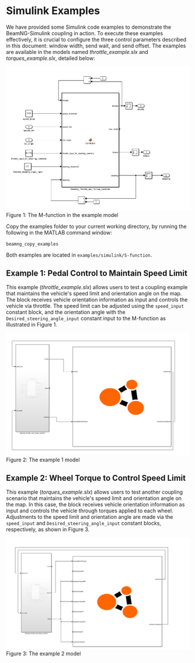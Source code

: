 # Simulink Examples

We have provided some Simulink code examples to demonstrate the BeamNG-Simulink coupling in action. To execute these examples effectively, it is crucial to configure the three control parameters described in this document: window width, send wait, and send offset. The examples are available in the models named *throttle_example.slx* and *torques_example.slx*, detailed below:

![Figure 1: The controller function of the Simulink model](media/m_function.png)
    Figure 1: The M-function in the example model


Copy the examples folder to your current working directory, by running the following in the MATLAB command window:

```
beamng_copy_examples
```

Both examples are located in `examples/simulink/S-function`.

## Example 1: Pedal Control to Maintain Speed Limit

This example (*throttle_example.slx*) allows users to test a coupling example that maintains the vehicle's speed limit and orientation angle on the map. The block receives vehicle orientation information as input and controls the vehicle via throttle. The speed limit can be adjusted using the `speed_input` constant block, and the orientation angle with the `Desired_steering_angle_input` constant input to the M-function as illustrated in Figure 1.

![Figure 2: The controller function of the Simulink model](media/throttle.png)
    Figure 2: The example 1 model 

## Example 2: Wheel Torque to Control Speed Limit

This example (*torques_example.slx*) allows users to test another coupling scenario that maintains the vehicle's speed limit and orientation angle on the map. In this case, the block receives vehicle orientation information as input and controls the vehicle through torques applied to each wheel. Adjustments to the speed limit and orientation angle are made via the `speed_input` and `Desired_steering_angle_input` constant blocks, respectively, as shown in Figure 3.


![Figure 2: The controller function of the Simulink model](media/torques.png)
    Figure 3: The example 2 model
